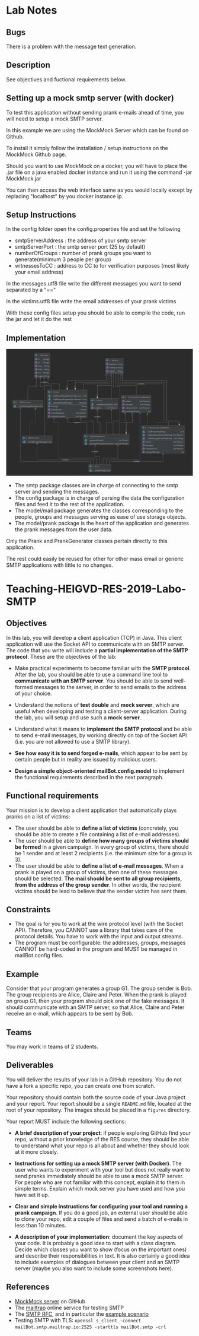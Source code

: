 # Lab Notes

## Bugs

There is a problem with the message text generation.

## Description
See objectives and fuctional requirements below.

## Setting up a mock smtp server (with docker)
To test this application without sending prank e-mails ahead of time, you will need to setup a mock SMTP server.

In this example we are using the MockMock Server which can be found on Github.

To install it simply follow the installation / setup instructions on the MockMock Github page.

Should you want to use MockMock on a docker, you will have to place the .jar file on a java enabled docker instance and run it using the command -jar MockMock.jar

You can then access the web interface same as you would locally except by replacing "localhost" by you docker instance ip.

## Setup Instructions
In the config folder open the config.properties file and set the following

* smtpServerAddress : the address of your smtp server
* smtpServerPort : the smtp server port (25 by default)
* numberOfGroups : number of prank groups you want to generate(minimum 3 people per group)
* witnessesToCC : address to CC to for verification purposes (most likely your email address)

In the messages.utf8 file write the different messages you want to send separated by a "=="

In the victims.utf8 file write the email addresses of your prank victims

With these config files setup you should be able to compile the code, run the jar and let it do the rest

## Implementation

![image info](./MailbotUML.PNG)

* The smtp package classes are in charge of connecting to the smtp server and sending the messages.
* The config package is in charge of parsing the data the configuration files and feed it to the rest of the application.
* The model/mail package generates the classes corresponding to the people, groups and messages serving as ease of use storage objects.
* The model/prank package is the heart of the application and generates the prank messages from the user data.

Only the Prank and PrankGenerator classes pertain directly to this application.

The rest could easily be reused for other for other mass email or generic SMTP applications with little to no changes.

# Teaching-HEIGVD-RES-2019-Labo-SMTP

## Objectives

In this lab, you will develop a client application (TCP) in Java. This client application will use the Socket API to communicate with an SMTP server. The code that you write will include a **partial implementation of the SMTP protocol**. These are the objectives of the lab:

* Make practical experiments to become familiar with the **SMTP protocol**. After the lab, you should be able to use a command line tool to **communicate with an SMTP server**. You should be able to send well-formed messages to the server, in order to send emails to the address of your choice.

* Understand the notions of **test double** and **mock server**, which are useful when developing and testing a client-server application. During the lab, you will setup and use such a **mock server**.

* Understand what it means to **implement the SMTP protocol** and be able to send e-mail messages, by working directly on top of the Socket API (i.e. you are not allowed to use a SMTP library).

* **See how easy it is to send forged e-mails**, which appear to be sent by certain people but in reality are issued by malicious users.

* **Design a simple object-oriented mailBot.config.model** to implement the functional requirements described in the next paragraph.


## Functional requirements

Your mission is to develop a client application that automatically plays pranks on a list of victims:

* The user should be able to **define a list of victims** (concretely, you should be able to create a file containing a list of e-mail addresses).
* The user should be able to **define how many groups of victims should be formed** in a given campaign. In every group of victims, there should be 1 sender and at least 2 recipients (i.e. the minimum size for a group is 3).
* The user should be able to **define a list of e-mail messages**. When a prank is played on a group of victims, then one of these messages should be selected. **The mail should be sent to all group recipients, from the address of the group sender**. In other words, the recipient victims should be lead to believe that the sender victim has sent them.

## Constraints

- The goal is for you to work at the wire protocol level (with the Socket API). Therefore, you CANNOT use a library that takes care of the protocol details. You have to work with the input and output streams.
- The program must be configurable: the addresses, groups, messages CANNOT be hard-coded in the program and MUST be managed in mailBot.config files.


## Example

Consider that your program generates a group G1. The group sender is Bob. The group recipients are Alice, Claire and Peter. When the prank is played on group G1, then your program should pick one of the fake messages. It should communicate with an SMTP server, so that Alice, Claire and Peter receive an e-mail, which appears to be sent by Bob.

## Teams

You may work in teams of 2 students.

## Deliverables

You will deliver the results of your lab in a GitHub repository. You do not have a fork a specific repo, you can create one from scratch.

Your repository should contain both the source code of your Java project and your report. Your report should be a single `README.md` file, located at the root of your repository. The images should be placed in a `figures` directory.

Your report MUST include the following sections:

* **A brief description of your project**: if people exploring GitHub find your repo, without a prior knowledge of the RES course, they should be able to understand what your repo is all about and whether they should look at it more closely.

* **Instructions for setting up a mock SMTP server (with Docker)**. The user who wants to experiment with your tool but does not really want to send pranks immediately should be able to use a mock SMTP server. For people who are not familiar with this concept, explain it to them in simple terms. Explain which mock server you have used and how you have set it up.

* **Clear and simple instructions for configuring your tool and running a prank campaign**. If you do a good job, an external user should be able to clone your repo, edit a couple of files and send a batch of e-mails in less than 10 minutes.

* **A description of your implementation**: document the key aspects of your code. It is probably a good idea to start with a class diagram. Decide which classes you want to show (focus on the important ones) and describe their responsibilities in text. It is also certainly a good idea to include examples of dialogues between your client and an SMTP server (maybe you also want to include some screenshots here).
## References

* [MockMock server](<https://github.com/tweakers/MockMock>) on GitHub
* The [mailtrap](<https://mailtrap.io/>) online service for testing SMTP
* The [SMTP RFC](<https://tools.ietf.org/html/rfc5321#appendix-D>), and in particular the [example scenario](<https://tools.ietf.org/html/rfc5321#appendix-D>)
* Testing SMTP with TLS: `openssl s_client -connect mailBot.smtp.mailtrap.io:2525 -starttls mailBot.smtp -crl`

